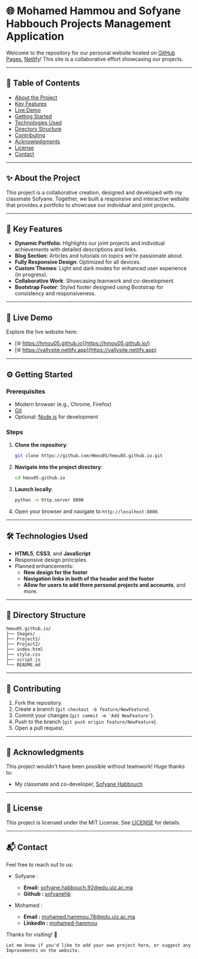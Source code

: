 # 🌐 Mohamed Hammou and Sofyane Habbouch Projects Management Application

Welcome to the repository for our personal website hosted on [GitHub Pages](https://hmou05.github.io/), [Netlify](https://vallysite.netlify.app/)! This site is a collaborative effort showcasing our projects.  

---

## 📑 Table of Contents
- [About the Project](#about-the-project)
- [Key Features](#key-features)
- [Live Demo](#live-demo)
- [Getting Started](#getting-started)
- [Technologies Used](#technologies-used)
- [Directory Structure](#directory-structure)
- [Contributing](#contributing)
- [Acknowledgments](#acknowledgments)
- [License](#license)
- [Contact](#contact)

---

## ✨ About the Project

This project is a collaborative creation, designed and developed with my classmate Sofyane. Together, we built a responsive and interactive website that provides a portfolio to showcase our individual and joint projects.  

---

## 🚀 Key Features

- **Dynamic Portfolio**: Highlights our joint projects and individual achievements with detailed descriptions and links.
- **Blog Section**: Articles and tutorials on topics we're passionate about.
- **Fully Responsive Design**: Optimized for all devices.
- **Custom Themes**: Light and dark modes for enhanced user experience (in progress).
- **Collaborative Work**: Showcasing teamwork and co-development.
- **Bootstrap Footer**: Styled footer designed using Bootstrap for consistency and responsiveness.

---

## 🎯 Live Demo

Explore the live website here:
- [🌐 https://hmou05.github.io](https://hmou05.github.io/)
- [🌐 https://vallysite.netlify.app](https://vallysite.netlify.app)

---

## ⚙️ Getting Started

### Prerequisites
- Modern browser (e.g., Chrome, Firefox)  
- [Git](https://git-scm.com/)  
- Optional: [Node.js](https://nodejs.org/) for development  

### Steps

1. **Clone the repository**:
   ```bash  
   git clone https://github.com/Hmou05/hmou05.github.io.git  
   ```  

2. **Navigate into the project directory**:
   ```bash  
   cd hmou05.github.io  
   ```  

3. **Launch locally**:
   ```bash  
   python -m http.server 8000  
   ```  

4. Open your browser and navigate to `http://localhost:8000`.

---

## 🛠️ Technologies Used

- **HTML5**, **CSS3**, and **JavaScript**
- Responsive design principles.
- Planned enhancements:
    - **New design for the footer**
    - **Navigation links in both of the header and the footer**
    - **Allow for users to add there personal projects and accounts**, and more.

---

## 📁 Directory Structure

```plaintext  
hmou05.github.io/
├── Images/
├── Project1/ 
├── Project2/
├── index.html  
├── style.css
├── script.js
└── README.md
```  

---

## 🙌 Contributing

1. Fork the repository.  
2. Create a branch (`git checkout -b feature/NewFeature`).  
3. Commit your changes (`git commit -m 'Add NewFeature'`).  
4. Push to the branch (`git push origin feature/NewFeature`).  
5. Open a pull request.  

---

## 🤝 Acknowledgments

This project wouldn't have been possible without teamwork! Huge thanks to:  
- My classmate and co-developer, [Sofyane Habbouch](#)  

---

## 📜 License

This project is licensed under the MIT License. See [LICENSE](LICENSE) for details.  

---

## 📬 Contact

Feel free to reach out to us:  
- Sofyane :
    - **Email:** [sofyane.habbouch.92@edu.uiz.ac.ma](mailto:teammate.email@example.com)
    - **Github :** [sofyanehb](https://github.com/sofyanehb)

- Mohamed :
    - **Email :** [mohamed.hammou.78@edu.uiz.ac.ma](mailto:your.email@example.com)
    - **LinkedIn :** [mohamed-hammou](https://linkedin.com/in/yourprofile)

Thanks for visiting! 🌟
```
Let me know if you'd like to add your own project here, or suggest any Improvements on the website.
